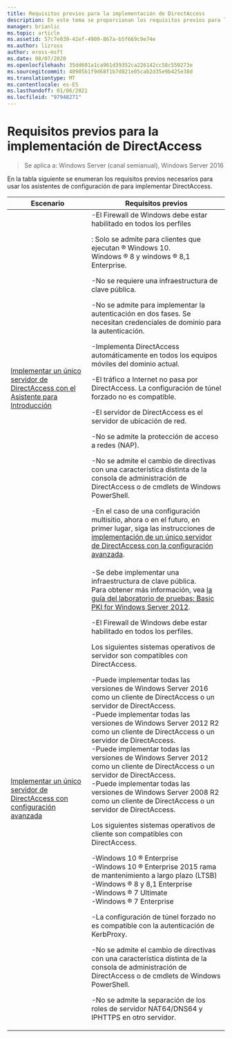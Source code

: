 ```yaml
---
title: Requisitos previos para la implementación de DirectAccess
description: En este tema se proporcionan los requisitos previos para la implementación de DirectAccess en Windows Server 2016.
manager: brianlic
ms.topic: article
ms.assetid: 57c7e039-42ef-4909-867a-b5f669c9e74e
ms.author: lizross
author: eross-msft
ms.date: 08/07/2020
ms.openlocfilehash: 35dd601a1ca961d39352ca226142cc58c550273e
ms.sourcegitcommit: 40905b1f9d68f1b7d821e05cab2d35e9b425e38d
ms.translationtype: MT
ms.contentlocale: es-ES
ms.lasthandoff: 01/06/2021
ms.locfileid: "97948271"
---
```

# <a name="prerequisites-for-deploying-directaccess"></a>Requisitos previos para la implementación de DirectAccess

>Se aplica a: Windows Server (canal semianual), Windows Server 2016

En la tabla siguiente se enumeran los requisitos previos necesarios para usar los asistentes de configuración de para implementar DirectAccess.

|Escenario|Requisitos previos|
|-|-|
|[Implementar un único servidor de DirectAccess con el Asistente para Introducción](../../remote-access/directaccess/single-server-wizard/Deploy-a-Single-DirectAccess-Server-Using-the-Getting-Started-Wizard.md)|-El Firewall de Windows debe estar habilitado en todos los perfiles<p>: Solo se admite para clientes que ejecutan &reg; Windows 10. <br />              Windows &reg; 8 y windows &reg; 8,1 Enterprise.<p>-No se requiere una infraestructura de clave pública.<p>-No se admite para implementar la autenticación en dos fases. Se necesitan credenciales de dominio para la autenticación.<p>-Implementa DirectAccess automáticamente en todos los equipos móviles del dominio actual.<p>-El tráfico a Internet no pasa por DirectAccess. La configuración de túnel forzado no es compatible.<p>-El servidor de DirectAccess es el servidor de ubicación de red.<p>-No se admite la protección de acceso a redes (NAP).<p>-No se admite el cambio de directivas con una característica distinta de la consola de administración de DirectAccess o de cmdlets de Windows PowerShell.<p>-En el caso de una configuración multisitio, ahora o en el futuro, en primer lugar, siga las instrucciones de [implementación de un único servidor de DirectAccess con la configuración avanzada](../../remote-access/directaccess/single-server-advanced/Deploy-a-Single-DirectAccess-Server-with-Advanced-Settings.md).|
|[Implementar un único servidor de DirectAccess con configuración avanzada](../../remote-access/directaccess/single-server-advanced/Deploy-a-Single-DirectAccess-Server-with-Advanced-Settings.md)|-Se debe implementar una infraestructura de clave pública.<br /> Para obtener más información, vea [la guía del laboratorio de pruebas: Basic PKI for Windows Server 2012](/answers/topics/windows-server-2012.html).<p>-El Firewall de Windows debe estar habilitado en todos los perfiles.<p>Los siguientes sistemas operativos de servidor son compatibles con DirectAccess.<p>-Puede implementar todas las versiones de Windows Server 2016 como un cliente de DirectAccess o un servidor de DirectAccess.<br />-Puede implementar todas las versiones de Windows Server 2012 R2 como un cliente de DirectAccess o un servidor de DirectAccess.<br />-Puede implementar todas las versiones de Windows Server 2012 como un cliente de DirectAccess o un servidor de DirectAccess.<br />-Puede implementar todas las versiones de Windows Server 2008 R2 como un cliente de DirectAccess o un servidor de DirectAccess.<p>Los siguientes sistemas operativos de cliente son compatibles con DirectAccess.<p>-Windows 10 &reg; Enterprise<br />-Windows 10 &reg; Enterprise 2015 rama de mantenimiento a largo plazo (LTSB)<br />-Windows &reg; 8 y 8,1 Enterprise<br />-Windows &reg; 7 Ultimate<br />-Windows &reg; 7 Enterprise<p>-La configuración de túnel forzado no es compatible con la autenticación de KerbProxy.<p>-No se admite el cambio de directivas con una característica distinta de la consola de administración de DirectAccess o de cmdlets de Windows PowerShell.<p>-No se admite la separación de los roles de servidor NAT64/DNS64 y IPHTTPS en otro servidor.|